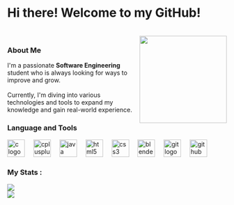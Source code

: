<h1 align="left">Hi there! Welcome to my GitHub! </h1>

<br clear="both">

<img align="right" height="200" src="https://media3.giphy.com/media/v1.Y2lkPTc5MGI3NjExaWhwMmp3dnBrNWdhOTN0NWh4MmJxZHlpMGtjeGVqZXZ1dmxpcmdzYiZlcD12MV9pbnRlcm5hbF9naWZfYnlfaWQmY3Q9Zw/IcJ6n6VJNjRNS/giphy.gif" />



<h3 align="left">About Me</h3>

<p align="left">I'm a passionate <strong>Software Engineering</strong> student who is always looking for ways to improve and grow. <br><br>Currently, I'm diving into various technologies and tools to expand my knowledge and gain real-world experience.</p>

<h3 align="left">Language and Tools</h3>

<div align="left">
  <img src="https://cdn.jsdelivr.net/gh/devicons/devicon/icons/c/c-original.svg" height="40" alt="c logo" />
  <img width="12" />
  <img src="https://cdn.jsdelivr.net/gh/devicons/devicon/icons/cplusplus/cplusplus-original.svg" height="40" alt="cplusplus logo" />
  <img width="12" />
  <img src="https://cdn.jsdelivr.net/gh/devicons/devicon/icons/java/java-original.svg" height="40" alt="java logo" />
  <img width="12" />
  <img src="https://cdn.jsdelivr.net/gh/devicons/devicon/icons/html5/html5-original.svg" height="40" alt="html5 logo" />
  <img width="12" />
  <img src="https://cdn.jsdelivr.net/gh/devicons/devicon/icons/css3/css3-original.svg" height="40" alt="css3 logo" />
  <img width="12" />
  <img src="https://cdn.jsdelivr.net/gh/devicons/devicon/icons/blender/blender-original.svg" height="40" alt="blender logo" />
  <img width="12" />
  <img src="https://cdn.jsdelivr.net/gh/devicons/devicon/icons/git/git-original.svg" height="40" alt="git logo" />
  <img width="12" />
  <img src="https://cdn.jsdelivr.net/gh/devicons/devicon/icons/github/github-original.svg" height="40" alt="github logo" />
</div>

<h3 align="left">My Stats :</h3>

![](https://nirzak-streak-stats.vercel.app/?user=selinsmry&theme=dracula&hide_border=true)<br/>
![](https://github-readme-stats.vercel.app/api/top-langs/?username=selinsmry&theme=dracula&hide_border=true&include_all_commits=true&count_private=true&layout=compact)
